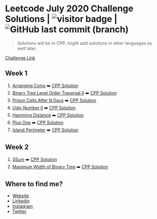 # Leetcode July 2020 Challenge Solutions | <img src="https://visitor-badge.glitch.me/badge?page_id=akashrajpurohit.leetcode-july-2020" alt="visitor badge"/> | ![GitHub last commit (branch)](https://img.shields.io/github/last-commit/AkashRajpurohit/leetcode-july-2020-challenge/master)

> Solutions will be in CPP, might add solutions in other languages as well later.

[Challenge Link](https://leetcode.com/explore/challenge/card/july-leetcoding-challenge/)

## Week 1
1. [Arranging Coins](https://leetcode.com/explore/challenge/card/july-leetcoding-challenge/544/week-1-july-1st-july-7th/3377/) ➡️ [CPP Solution](Week1/Arranging_Coins/solution.cpp)
2. [Binary Tree Level Order Traversal II](https://leetcode.com/explore/challenge/card/july-leetcoding-challenge/544/week-1-july-1st-july-7th/3378/) ➡️ [CPP Solution](Week1/Binary_Tree_Level_Order_Traversal_II/solution.cpp)
3. [Prison Cells After N Days](https://leetcode.com/explore/challenge/card/july-leetcoding-challenge/544/week-1-july-1st-july-7th/3379/) ➡️ [CPP Solution](Week1/Prison_Cells_After_N_Days/solution.cpp)
4. [Ugly Number II](https://leetcode.com/explore/challenge/card/july-leetcoding-challenge/544/week-1-july-1st-july-7th/3380/) ➡️ [CPP Solution](Week1/Ugly_Number_II/solution.cpp)
5. [Hamming Distance](https://leetcode.com/explore/challenge/card/july-leetcoding-challenge/544/week-1-july-1st-july-7th/3381/) ➡️ [CPP Solution](Week1/Hamming_Distance/solution.cpp)
6. [Plus One](https://leetcode.com/explore/challenge/card/july-leetcoding-challenge/544/week-1-july-1st-july-7th/3382/) ➡️ [CPP Solution](Week1/Plus_One/solution.cpp)
7. [Island Perimeter](https://leetcode.com/explore/challenge/card/july-leetcoding-challenge/544/week-1-july-1st-july-7th/3383/) ➡️ [CPP Solution](Week1/Island_Perimeter/solution.cpp)

## Week 2
1. [3Sum](https://leetcode.com/explore/challenge/card/july-leetcoding-challenge/545/week-2-july-8th-july-14th/3384/) ➡️ [CPP Solution](Week2/3Sum/solution.cpp)
2. [Maximum Width of Binary Tree](https://leetcode.com/explore/challenge/card/july-leetcoding-challenge/545/week-2-july-8th-july-14th/3385) ➡️ [CPP Solution](Week2/Maximum_Width_of_Binary_Tree/solution.cpp)

## Where to find me?
* [Website](https://akashwho.codes/)
* [Linkedin](https://www.linkedin.com/in/AkashRajpurohit)
* [Instagram](https://www.instagram.com/akashwho.codes)
* [Twitter](https://www.twitter.com/AkashWhoCodes)
